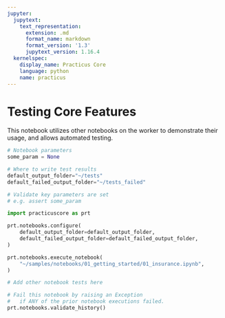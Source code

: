 ```yaml
---
jupyter:
  jupytext:
    text_representation:
      extension: .md
      format_name: markdown
      format_version: '1.3'
      jupytext_version: 1.16.4
  kernelspec:
    display_name: Practicus Core
    language: python
    name: practicus
---
```


<!-- #region editable=true slideshow={"slide_type": ""} -->
# Testing Core Features

This notebook utilizes other notebooks on the worker to demonstrate their usage, and allows automated testing.
<!-- #endregion -->

```python editable=true slideshow={"slide_type": ""} tags=["parameters"]
# Notebook parameters
some_param = None

# Where to write test results
default_output_folder="~/tests"
default_failed_output_folder="~/tests_failed"
```

```python editable=true slideshow={"slide_type": ""}
# Validate key parameters are set
# e.g. assert some_param
```

```python editable=true slideshow={"slide_type": ""}
import practicuscore as prt

prt.notebooks.configure(
    default_output_folder=default_output_folder,
    default_failed_output_folder=default_failed_output_folder,
)
```

```python editable=true slideshow={"slide_type": ""}
prt.notebooks.execute_notebook(
    "~/samples/notebooks/01_getting_started/01_insurance.ipynb",
)
```

```python editable=true slideshow={"slide_type": ""}
# Add other notebook tests here
```

```python
# Fail this notebook by raising an Exception
#   if ANY of the prior notebook executions failed.
prt.notebooks.validate_history()
```
